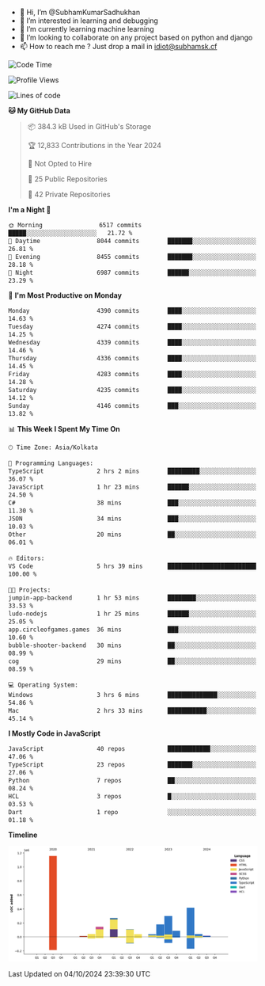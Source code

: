- 👋 Hi, I’m @SubhamKumarSadhukhan
- 👀 I’m interested in learning and debugging
- 🌱 I’m currently learning machine learning
- 💞️ I’m looking to collaborate on any project based on python and django
- 📫 How to reach me ?
      Just drop a mail in idiot@subhamsk.cf

<!---
SubhamKumarSadhukhan/SubhamKumarSadhukhan is a ✨ special ✨ repository because its `README.md` (this file) appears on your GitHub profile.
You can click the Preview link to take a look at your changes.
--->


<!--START_SECTION:waka-->
![Code Time](http://img.shields.io/badge/Code%20Time-2%2C553%20hrs%2056%20mins-blue)

![Profile Views](http://img.shields.io/badge/Profile%20Views-5-blue)

![Lines of code](https://img.shields.io/badge/From%20Hello%20World%20I%27ve%20Written-2.8%20million%20lines%20of%20code-blue)

**🐱 My GitHub Data** 

> 📦 384.3 kB Used in GitHub's Storage 
 > 
> 🏆 12,833 Contributions in the Year 2024
 > 
> 🚫 Not Opted to Hire
 > 
> 📜 25 Public Repositories 
 > 
> 🔑 42 Private Repositories 
 > 
**I'm a Night 🦉** 

```text
🌞 Morning                6517 commits        █████░░░░░░░░░░░░░░░░░░░░   21.72 % 
🌆 Daytime                8044 commits        ███████░░░░░░░░░░░░░░░░░░   26.81 % 
🌃 Evening                8455 commits        ███████░░░░░░░░░░░░░░░░░░   28.18 % 
🌙 Night                  6987 commits        ██████░░░░░░░░░░░░░░░░░░░   23.29 % 
```
📅 **I'm Most Productive on Monday** 

```text
Monday                   4390 commits        ████░░░░░░░░░░░░░░░░░░░░░   14.63 % 
Tuesday                  4274 commits        ████░░░░░░░░░░░░░░░░░░░░░   14.25 % 
Wednesday                4339 commits        ████░░░░░░░░░░░░░░░░░░░░░   14.46 % 
Thursday                 4336 commits        ████░░░░░░░░░░░░░░░░░░░░░   14.45 % 
Friday                   4283 commits        ████░░░░░░░░░░░░░░░░░░░░░   14.28 % 
Saturday                 4235 commits        ████░░░░░░░░░░░░░░░░░░░░░   14.12 % 
Sunday                   4146 commits        ███░░░░░░░░░░░░░░░░░░░░░░   13.82 % 
```


📊 **This Week I Spent My Time On** 

```text
🕑︎ Time Zone: Asia/Kolkata

💬 Programming Languages: 
TypeScript               2 hrs 2 mins        █████████░░░░░░░░░░░░░░░░   36.07 % 
JavaScript               1 hr 23 mins        ██████░░░░░░░░░░░░░░░░░░░   24.50 % 
C#                       38 mins             ███░░░░░░░░░░░░░░░░░░░░░░   11.30 % 
JSON                     34 mins             ███░░░░░░░░░░░░░░░░░░░░░░   10.03 % 
Other                    20 mins             ██░░░░░░░░░░░░░░░░░░░░░░░   06.01 % 

🔥 Editors: 
VS Code                  5 hrs 39 mins       █████████████████████████   100.00 % 

🐱‍💻 Projects: 
jumpin-app-backend       1 hr 53 mins        ████████░░░░░░░░░░░░░░░░░   33.53 % 
ludo-nodejs              1 hr 25 mins        ██████░░░░░░░░░░░░░░░░░░░   25.05 % 
app.circleofgames.games  36 mins             ███░░░░░░░░░░░░░░░░░░░░░░   10.60 % 
bubble-shooter-backend   30 mins             ██░░░░░░░░░░░░░░░░░░░░░░░   08.99 % 
cog                      29 mins             ██░░░░░░░░░░░░░░░░░░░░░░░   08.59 % 

💻 Operating System: 
Windows                  3 hrs 6 mins        ██████████████░░░░░░░░░░░   54.86 % 
Mac                      2 hrs 33 mins       ███████████░░░░░░░░░░░░░░   45.14 % 
```

**I Mostly Code in JavaScript** 

```text
JavaScript               40 repos            ████████████░░░░░░░░░░░░░   47.06 % 
TypeScript               23 repos            ███████░░░░░░░░░░░░░░░░░░   27.06 % 
Python                   7 repos             ██░░░░░░░░░░░░░░░░░░░░░░░   08.24 % 
HCL                      3 repos             █░░░░░░░░░░░░░░░░░░░░░░░░   03.53 % 
Dart                     1 repo              ░░░░░░░░░░░░░░░░░░░░░░░░░   01.18 % 
```



**Timeline**

![Lines of Code chart](https://raw.githubusercontent.com/SubhamKumarSadhukhan/SubhamKumarSadhukhan/main/assets/bar_graph.png)


 Last Updated on 04/10/2024 23:39:30 UTC
<!--END_SECTION:waka-->
